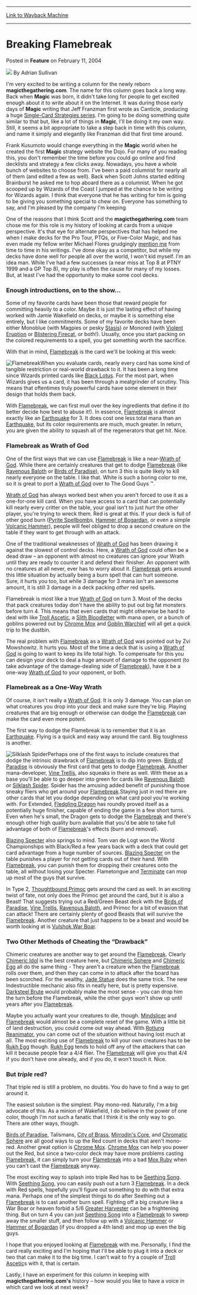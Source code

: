 
---
[Link to Wayback Machine](https://web.archive.org/web/20220819225129/https://magic.wizards.com/en/articles/archive/feature/breaking-flamebreak-2004-02-11)

[_metadata_:wayback_url]:- "https://magic.wizards.com/en/articles/archive/feature/breaking-flamebreak-2004-02-11"
[_metadata_:wayback_raw_url]:- "https://web.archive.org/web/20220819225129id_/https://magic.wizards.com/en/articles/archive/feature/breaking-flamebreak-2004-02-11"
[_metadata_:wayback_capture_timestamp]:- "2022-08-19 22:51:29+00:00"
[_metadata_:publish_date]:- "2004-02-11"
[_metadata_:description]:- "I'm very excited to be writing a column for the newly reborn magicthegathering.com. The name for this column goes back a long way. Back when Magic was born, it didn't take long for people to get excited enough about it to write about it on the Internet. It was during those early days of Magic writing that Jeff Franzman first wrote as Canticle, producing a huge Single-Card"
[_metadata_:generator]:- "Drupal 7 (http://drupal.org)"
---


Breaking Flamebreak
===================



 Posted in **Feature**
 on February 11, 2004 






![](https://media.magic.wizards.com/styles/auth_small/public/images/person/authorpic_adriansullivan.jpg)
By Adrian Sullivan











I'm very excited to be writing a column for the newly reborn **magicthegathering.com**. The name for this column goes back a long way. Back when **Magic** was born, it didn't take long for people to get excited enough about it to write about it on the Internet. It was during those early days of **Magic** writing that Jeff Franzman first wrote as Canticle, producing a huge [Single-Card Strategies series](http://pulsar.jb.com/mtg/deckmaster/deckmaster/scs/index.html). I'm going to be doing something quite similar to that but, like a lot of things in **Magic**, I'll be doing it my own way. Still, it seems a bit appropriate to take a step back in time with this column, and name it simply and elegantly like Franzman did that first time around. 

Frank Kusumoto would change everything in the **Magic** world when he created the first **Magic** strategy website the Dojo. For many of you reading this, you don't remember the time before you could go online and find decklists and strategy a few clicks away. Nowadays, you have a whole bunch of websites to choose from. I've been a paid columnist for nearly all of them (and edited a few as well). Back when Scott Johns started editing Brainburst he asked me to hop aboard there as a columnist. When he got scooped up by Wizards of the Coast I jumped at the chance to be writing for Wizards again. I think that everyone that he has writing for him is going to be giving you something special to chew on. Everyone has something to say, and I'm pleased by the company I'm keeping.

One of the reasons that I think Scott and the **magicthegathering.com** team chose me for this role is my history of looking at cards from a unique perspective. It's that eye for alternate perspectives that has helped me when I make decks for the Pro Tour, PTQs, or Five-Color Magic, and has even made my fellow writer Michael Flores grudgingly [mention me](http://archive.wizards.com/sideboard/article.asp?x=sb20010607a) from time to time in his writings. I've done okay as a competitor, but while my decks have done well for people all over the world, I won't kid myself. I'm an idea man. While I've had a few successes (a near miss at Top 8 at PTNY 1999 and a GP Top 8), my play is often the cause for many of my losses. But, at least I've had the opportunity to make some cool decks.

### Enough introductions, on to the show…

Some of my favorite cards have been those that reward people for committing heavily to a color. Maybe it is just the lasting effect of having worked with Jamie Wakefield on decks, or maybe it is something else entirely, but I like commitments. Some of my favorite decks have been either Monoblue (with Magpies or pesky [Stasis](https://gatherer.wizards.com/Pages/Card/Details.aspx?name=Stasis)) or Monored (with [Violent Eruption](https://gatherer.wizards.com/Pages/Card/Details.aspx?name=Violent+Eruption) or [Blistering Firecat](https://gatherer.wizards.com/Pages/Card/Details.aspx?name=Blistering+Firecat), or both!). Usually, once you start packing on the colored requirements to a spell, you get something worth the sacrifice.

With that in mind, [Flamebreak](https://gatherer.wizards.com/Pages/Card/Details.aspx?name=Flamebreak) is the card we'll be looking at this week:

![Flamebreak](http://gatherer.wizards.com/Handlers/Image.ashx?type=card&name=Flamebreak)When you evaluate cards, nearly every card has some kind of tangible restriction or real-world drawback to it. It has been a long time since Wizards printed cards like [Black Lotus](https://gatherer.wizards.com/Pages/Card/Details.aspx?name=Black+Lotus). For the most part, when Wizards gives us a card, it has been through a meatgrinder of scrutiny. This means that oftentimes truly powerful cards have some element in their design that holds them back.

With [Flamebreak](https://gatherer.wizards.com/Pages/Card/Details.aspx?name=Flamebreak), we can first mull over the key ingredients that define it (to better decide how best to abuse it!). In essence, [Flamebreak](https://gatherer.wizards.com/Pages/Card/Details.aspx?name=Flamebreak) is almost exactly like an [Earthquake](https://gatherer.wizards.com/Pages/Card/Details.aspx?name=Earthquake) for 3. It does cost one less total mana than an [Earthquake](https://gatherer.wizards.com/Pages/Card/Details.aspx?name=Earthquake), but its color requirements are much, much greater. In return, you are given the ability to squash all of the regenerators that get hit. Nice.

### Flamebreak as Wrath of God

One of the first ways that we can use [Flamebreak](https://gatherer.wizards.com/Pages/Card/Details.aspx?name=Flamebreak) is like a near-[Wrath of God](https://gatherer.wizards.com/Pages/Card/Details.aspx?name=Wrath+of+God). While there are certainly creatures that get to dodge [Flamebreak](https://gatherer.wizards.com/Pages/Card/Details.aspx?name=Flamebreak) (like [Ravenous Baloth](https://gatherer.wizards.com/Pages/Card/Details.aspx?name=Ravenous+Baloth) or [Birds of Paradise](https://gatherer.wizards.com/Pages/Card/Details.aspx?name=Birds+of+Paradise)), on turn 3 this is quite likely to kill nearly everyone on the table. I like that. White is such a boring color to me, so it is great to port a [Wrath of God](https://gatherer.wizards.com/Pages/Card/Details.aspx?name=Wrath+of+God) over to The Good Guys ™. 

[Wrath of God](https://gatherer.wizards.com/Pages/Card/Details.aspx?name=Wrath+of+God) has always worked best when you aren't forced to use it as a one-for-one kill card. When you have access to a card that can potentially kill nearly every critter on the table, your goal isn't to just *hurt* the other player, you're trying to wreck them. Red is great at this. If your deck is full of other good burn ([Pyrite Spellbomb](https://gatherer.wizards.com/Pages/Card/Details.aspx?name=Pyrite+Spellbomb)s, [Hammer of Bogardan](https://gatherer.wizards.com/Pages/Card/Details.aspx?name=Hammer+of+Bogardan), or even a simple [Volcanic Hammer](https://gatherer.wizards.com/Pages/Card/Details.aspx?name=Volcanic+Hammer)), people will feel obliged to drop a second creature on the table if they want to get through with an attack. 

One of the traditional weaknesses of [Wrath of God](https://gatherer.wizards.com/Pages/Card/Details.aspx?name=Wrath+of+God) has been drawing it against the slowest of control decks. Here, a [Wrath of God](https://gatherer.wizards.com/Pages/Card/Details.aspx?name=Wrath+of+God) could often be a dead draw – an opponent with almost no creatures can ignore your Wrath until they are ready to counter it and defend their finisher. An opponent with no creatures at all never, ever has to worry about it. [Flamebreak](https://gatherer.wizards.com/Pages/Card/Details.aspx?name=Flamebreak) gets around this little situation by actually being a burn spell that can hurt someone. Sure, it hurts you too, but while 3 damage for 3 mana isn't an awesome amount, it is still 3 damage in a deck packing *other* red spells.

Flamebreak is most like a true [Wrath of God](https://gatherer.wizards.com/Pages/Card/Details.aspx?name=Wrath+of+God) on turn 3. Most of the decks that pack creatures today don't have the ability to put out big fat monsters before turn 4. This means that even cards that might otherwise be hard to deal with like [Troll Ascetic](https://gatherer.wizards.com/Pages/Card/Details.aspx?name=Troll+Ascetic), a [Slith Bloodletter](https://gatherer.wizards.com/Pages/Card/Details.aspx?name=Slith+Bloodletter) with mana open, or a bunch of goblins powered out by [Chrome Mox](https://gatherer.wizards.com/Pages/Card/Details.aspx?name=Chrome+Mox) and [Goblin Warchief](https://gatherer.wizards.com/Pages/Card/Details.aspx?name=Goblin+Warchief) will all get a quick trip to the dustbin.

The real problem with [Flamebreak](https://gatherer.wizards.com/Pages/Card/Details.aspx?name=Flamebreak) as a [Wrath of God](https://gatherer.wizards.com/Pages/Card/Details.aspx?name=Wrath+of+God) was pointed out by Zvi Mowshowitz. It hurts you. Most of the time a deck that is using a [Wrath of God](https://gatherer.wizards.com/Pages/Card/Details.aspx?name=Wrath+of+God) is going to want to keep its life total high. To compensate for this you can design your deck to deal a huge amount of damage to the opponent (to take advantage of the damage-dealing side of [Flamebreak](https://gatherer.wizards.com/Pages/Card/Details.aspx?name=Flamebreak)), have it be a one-way [Wrath of God](https://gatherer.wizards.com/Pages/Card/Details.aspx?name=Wrath+of+God) to your opponent, or both.

### Flamebreak as a One-Way Wrath

Of course, it isn't really a [Wrath of God](https://gatherer.wizards.com/Pages/Card/Details.aspx?name=Wrath+of+God). It is only 3 damage. You can plan on what creatures you drop into your deck and make sure they're big. Playing creatures that are big enough or otherwise can dodge the [Flamebreak](https://gatherer.wizards.com/Pages/Card/Details.aspx?name=Flamebreak) can make the card even more potent.

The first way to dodge the Flamebreak is to remember that it is an [Earthquake](https://gatherer.wizards.com/Pages/Card/Details.aspx?name=Earthquake). Flying is a quick and easy way around the card. Big toughness is another.

![Silklash Spider](http://gatherer.wizards.com/Handlers/Image.ashx?type=card&name=Silklash+Spider)Perhaps one of the first ways to include creatures that dodge the intrinsic drawbrack of [Flamebreak](https://gatherer.wizards.com/Pages/Card/Details.aspx?name=Flamebreak) is to dip into green. [Birds of Paradise](https://gatherer.wizards.com/Pages/Card/Details.aspx?name=Birds+of+Paradise) is obviously the first card that gets to dodge [Flamebreak](https://gatherer.wizards.com/Pages/Card/Details.aspx?name=Flamebreak). Another mana-developer, [Vine Trellis](https://gatherer.wizards.com/Pages/Card/Details.aspx?name=Vine+Trellis), also squeaks in there as well. With these as a base you'll be able to go deeper into green for cards like [Ravenous Baloth](https://gatherer.wizards.com/Pages/Card/Details.aspx?name=Ravenous+Baloth) or [Silklash Spider](https://gatherer.wizards.com/Pages/Card/Details.aspx?name=Silklash+Spider). Spider has the amusing added benefit of punishing those sneaky fliers who get around your [Flamebreak](https://gatherer.wizards.com/Pages/Card/Details.aspx?name=Flamebreak).Staying just in red there are other cards that let you dodge depending on what card pool you're working with. For Extended, [Fledgling Dragon](https://gatherer.wizards.com/Pages/Card/Details.aspx?name=Fledgling+Dragon) has roundly proved itself as a potentially huge finisher, capable of ending the game in a few short turns. Even when he's small, the Dragon gets to dodge the [Flamebreak](https://gatherer.wizards.com/Pages/Card/Details.aspx?name=Flamebreak) and there's enough other high quality burn available that you'd be able to take full advantage of both of [Flamebreak](https://gatherer.wizards.com/Pages/Card/Details.aspx?name=Flamebreak)'s effects (burn and removal). 

[Blazing Specter](https://gatherer.wizards.com/Pages/Card/Details.aspx?name=Blazing+Specter) also springs to mind. Tom van de Logt won the World Championships with Black/Red a few years back with a deck that could get card advantage from a huge number of sources. [Blazing Specter](https://gatherer.wizards.com/Pages/Card/Details.aspx?name=Blazing+Specter) on the table punishes a player for not getting cards out of their hand. With [Flamebreak](https://gatherer.wizards.com/Pages/Card/Details.aspx?name=Flamebreak), you can punish them for dropping their creatures onto the table, all without losing your Specter. Flametongue and [Terminate](https://gatherer.wizards.com/Pages/Card/Details.aspx?name=Terminate) can mop up most of the guys that survive. 

In Type 2, [Thoughtbound Primoc](https://gatherer.wizards.com/Pages/Card/Details.aspx?name=Thoughtbound+Primoc) gets around the card as well. In an exciting twist of fate, not only does the Primoc get around the card, but it is also a Beast! That suggests trying out a Red/Green Beast deck with the [Birds of Paradise](https://gatherer.wizards.com/Pages/Card/Details.aspx?name=Birds+of+Paradise), [Vine Trellis](https://gatherer.wizards.com/Pages/Card/Details.aspx?name=Vine+Trellis), [Ravenous Baloth](https://gatherer.wizards.com/Pages/Card/Details.aspx?name=Ravenous+Baloth), and Primoc for a bit of evasion that can attack! There are certainly plenty of good Beasts that will survive the [Flamebreak](https://gatherer.wizards.com/Pages/Card/Details.aspx?name=Flamebreak). Another creature that just happens to be a beast and would be worth looking at is [Vulshok War Boar](https://gatherer.wizards.com/Pages/Card/Details.aspx?name=Vulshok+War+Boar).

### Two Other Methods of Cheating the “Drawback”

Chimeric creatures are another way to get around the [Flamebreak](https://gatherer.wizards.com/Pages/Card/Details.aspx?name=Flamebreak). Clearly [Chimeric Idol](https://gatherer.wizards.com/Pages/Card/Details.aspx?name=Chimeric+Idol) is the best creature here, but [Chimeric Sphere](https://gatherer.wizards.com/Pages/Card/Details.aspx?name=Chimeric+Sphere) and [Chimeric Egg](https://gatherer.wizards.com/Pages/Card/Details.aspx?name=Chimeric+Egg) all do the same thing - They aren't a creature when the [Flamebreak](https://gatherer.wizards.com/Pages/Card/Details.aspx?name=Flamebreak) rolls over them, and then they can come in to attack after the board has been scorched. For the wealthy, [Jade Statue](https://gatherer.wizards.com/Pages/Card/Details.aspx?name=Jade+Statue) does the same trick. The new Indestructible mechanic also fits in neatly here, but is pretty expensive. [Darksteel Brute](https://gatherer.wizards.com/Pages/Card/Details.aspx?name=Darksteel+Brute) would probably make the most sense - you can drop him the turn before the Flamebreak, while the other guys won't show up until years after you [Flamebreak](https://gatherer.wizards.com/Pages/Card/Details.aspx?name=Flamebreak).

Maybe you actually want your creatures to die, though. [Mindslicer](https://gatherer.wizards.com/Pages/Card/Details.aspx?name=Mindslicer) and [Flamebreak](https://gatherer.wizards.com/Pages/Card/Details.aspx?name=Flamebreak) would almost be a complete reset of the game. With a little bit of land destruction, you could come out way ahead. With [Rotlung Reanimator](https://gatherer.wizards.com/Pages/Card/Details.aspx?name=Rotlung+Reanimator), you can come out of the situation without having lost much at all. The most exciting use of [Flamebreak](https://gatherer.wizards.com/Pages/Card/Details.aspx?name=Flamebreak) to kill your own creatures has to be [Rukh Egg](https://gatherer.wizards.com/Pages/Card/Details.aspx?name=Rukh+Egg) though. [Rukh Egg](https://gatherer.wizards.com/Pages/Card/Details.aspx?name=Rukh+Egg) tends to hold off any of the attackers that can kill it because people fear a 4/4 flier. The [Flamebreak](https://gatherer.wizards.com/Pages/Card/Details.aspx?name=Flamebreak) will give you that 4/4 if you don't have one already, and if you do, it won't touch it. Nice.

### But *triple* red?

That triple red is still a problem, no doubts. You do have to find a way to get around it.

The easiest solution is the simplest. Play mono-red. Naturally, I'm a big advocate of this. As a minion of Wakefield, I do believe in the power of one color, though I'm not such a fanatic that I think it is the only way to go. There are other ways, though.

[Birds of Paradise](https://gatherer.wizards.com/Pages/Card/Details.aspx?name=Birds+of+Paradise), Talismans, [City of Brass](https://gatherer.wizards.com/Pages/Card/Details.aspx?name=City+of+Brass), [Mirrodin's Core](https://gatherer.wizards.com/Pages/Card/Details.aspx?name=Mirrodin%27s+Core), and [Chromatic Sphere](https://gatherer.wizards.com/Pages/Card/Details.aspx?name=Chromatic+Sphere) are all good ways to up the Red count in decks that aren't mono-red. Another great option is [Chrome Mox](https://gatherer.wizards.com/Pages/Card/Details.aspx?name=Chrome+Mox). [Chrome Mox](https://gatherer.wizards.com/Pages/Card/Details.aspx?name=Chrome+Mox) can help you power out the Red, but since a two-color deck may have more problems casting [Flamebreak](https://gatherer.wizards.com/Pages/Card/Details.aspx?name=Flamebreak), it can simply turn your [Flamebreak](https://gatherer.wizards.com/Pages/Card/Details.aspx?name=Flamebreak) into a bad [Mox Ruby](https://gatherer.wizards.com/Pages/Card/Details.aspx?name=Mox+Ruby) when you can't cast the [Flamebreak](https://gatherer.wizards.com/Pages/Card/Details.aspx?name=Flamebreak) anyway.

The most exciting way to splash into triple Red has to be [Seething Song](https://gatherer.wizards.com/Pages/Card/Details.aspx?name=Seething+Song). With [Seething Song](https://gatherer.wizards.com/Pages/Card/Details.aspx?name=Seething+Song), you can easily push out a turn 3 [Flamebreak](https://gatherer.wizards.com/Pages/Card/Details.aspx?name=Flamebreak). In a deck with Red spells, hopefully you'll figure out something to do with that extra mana. Perhaps one of the simplest things to do after Seething out a [Flamebreak](https://gatherer.wizards.com/Pages/Card/Details.aspx?name=Flamebreak) is to cast another burn spell. Fighting off a big creature like a War Boar or heaven forbid a 5/6 [Greater Harvester](https://gatherer.wizards.com/Pages/Card/Details.aspx?name=Greater+Harvester) can be a frightening thing. But on turn 4 you can just [Seething Song](https://gatherer.wizards.com/Pages/Card/Details.aspx?name=Seething+Song) into a [Flamebreak](https://gatherer.wizards.com/Pages/Card/Details.aspx?name=Flamebreak) to sweep away the smaller stuff, and then follow up with a [Volcanic Hammer](https://gatherer.wizards.com/Pages/Card/Details.aspx?name=Volcanic+Hammer) or [Hammer of Bogardan](https://gatherer.wizards.com/Pages/Card/Details.aspx?name=Hammer+of+Bogardan) (if you dropped a 4th land) and mop up even the big guys.

I hope that you enjoyed looking at [Flamebreak](https://gatherer.wizards.com/Pages/Card/Details.aspx?name=Flamebreak) with me. Personally, I find the card really exciting and I'm hoping that I'll be able to plug it into a deck or two that can make it to the big time. I can't wait to fry a couple of [Troll Ascetic](https://gatherer.wizards.com/Pages/Card/Details.aspx?name=Troll+Ascetic)s with it, that is certain.

Lastly, I have an experiment for this column in keeping with **magicthegathering.com's** history – how would you like to have a voice in which card we look at next week?







